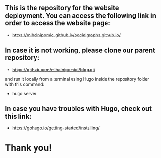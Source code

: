 ## This is the repository for the website deployment. You can access the following link in order to access the website page:
 - https://mihainipomici.github.io/socialgraphs.github.io/

## In case it is not working, please clone our parent repository:  
 - https://github.com/mihainipomici/blog.git 

and run it locally from a terminal using Hugo inside the repository folder with this command:
 - hugo server

## In case you have troubles with Hugo, check out this link: 
- https://gohugo.io/getting-started/installing/ 

# Thank you! 
